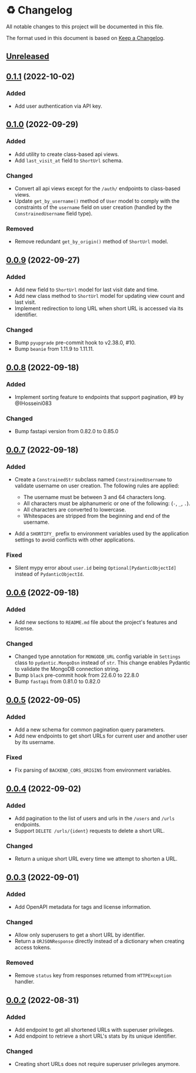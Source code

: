 # ♻️ Changelog

All notable changes to this project will be documented in this file.

The format used in this document is based on [Keep a Changelog](https://keepachangelog.com/en/1.0.0/).

## [Unreleased]

## [0.1.1] (2022-10-02)

### Added

- Add user authentication via API key.

## [0.1.0] (2022-09-29)

### Added

- Add utility to create class-based api views.
- Add `last_visit_at` field to `ShortUrl` schema.

### Changed

- Convert all api views except for the `/auth/` endpoints to class-based views.
- Update `get_by_username()` method of `User` model to comply with the constraints of the
  `username` field on user creation (handled by the `ConstrainedUsername` field type).

### Removed

- Remove redundant `get_by_origin()` method of `ShortUrl` model.

## [0.0.9] (2022-09-27)

### Added

- Add new field to `ShortUrl` model for last visit date and time.
- Add new class method to `ShortUrl` model for updating view count and last visit.
- Implement redirection to long URL when short URL is accessed via its identifier.

### Changed

- Bump `pyupgrade` pre-commit hook to v2.38.0, #10.
- Bump `beanie` from 1.11.9 to 1.11.11.

## [0.0.8] (2022-09-18)

### Added

- Implement sorting feature to endpoints that support pagination, #9 by @IHosseini083

### Changed

- Bump fastapi version from 0.82.0 to 0.85.0

## [0.0.7] (2022-09-18)

### Added

- Create a `ConstrainedStr` subclass named `ConstrainedUsername` to validate username
on user creation. The following rules are applied:

  - The username must be between 3 and 64 characters long.
  - All characters must be alphanumeric or one of the following: (`-`, `_`, `.`).
  - All characters are converted to lowercase.
  - Whitespaces are stripped from the beginning and end of the username.

- Add a `SHORTIFY_` prefix to environment variables used by the application settings to avoid
conflicts with other applications.

### Fixed

- Silent mypy error about `user.id` being `Optional[PydanticObjectId]` instead of `PydanticObjectId`.

## [0.0.6] (2022-09-18)

### Added

- Add new sections to `README.md` file about the project's features and license.

### Changed

- Changed type annotation for `MONGODB_URL` config variable in `Settings` class to
`pydantic.MongoDsn` instead of `str`. This change enables Pydantic to validate the
MongoDB connection string.
- Bump `black` pre-commit hook from 22.6.0 to 22.8.0
- Bump `fastapi` from 0.81.0 to 0.82.0

## [0.0.5] (2022-09-05)

### Added

- Add a new schema for common pagination query parameters.
- Add new endpoints to get short URLs for current user and another user by its username.

### Fixed

- Fix parsing of `BACKEND_CORS_ORIGINS` from environment variables.

## [0.0.4] (2022-09-02)

### Added

- Add pagination to the list of users and urls in the `/users` and `/urls` endpoints.
- Support `DELETE /urls/{ident}` requests to delete a short URL.

### Changed

- Return a unique short URL every time we attempt to shorten a URL.

## [0.0.3] (2022-09-01)

### Added

- Add OpenAPI metadata for tags and license information.

### Changed

- Allow only superusers to get a short URL by identifier.
- Return a `ORJSONResponse` directly instead of a dictionary when creating access tokens.

### Removed

- Remove `status` key from responses returned from `HTTPException` handler.

## [0.0.2] (2022-08-31)

### Added

- Add endpoint to get all shortened URLs with superuser privileges.
- Add endpoint to retrieve a short URL's stats by its unique identifier.

### Changed

- Creating short URLs does not require superuser privileges anymore.

[0.0.2]: https://github.com/IHosseini083/Shortify/releases/tag/v0.0.2
[0.0.3]: https://github.com/IHosseini083/Shortify/compare/v0.0.2...v0.0.3
[0.0.4]: https://github.com/IHosseini083/Shortify/compare/v0.0.3...v0.0.4
[0.0.5]: https://github.com/IHosseini083/Shortify/compare/v0.0.4...v0.0.5
[0.0.6]: https://github.com/IHosseini083/Shortify/compare/v0.0.5...v0.0.6
[0.0.7]: https://github.com/IHosseini083/Shortify/compare/v0.0.6...v0.0.7
[0.0.8]: https://github.com/IHosseini083/Shortify/compare/v0.0.7...v0.0.8
[0.0.9]: https://github.com/IHosseini083/Shortify/compare/v0.0.8...v0.0.9
[0.1.0]: https://github.com/IHosseini083/Shortify/compare/v0.0.9...v0.1.0
[0.1.1]: https://github.com/IHosseini083/Shortify/compare/v0.1.0...v0.1.1
[unreleased]: https://github.com/IHosseini083/Shortify/compare/v0.1.1...HEAD
